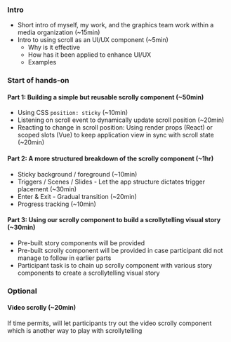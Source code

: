### Intro
- Short intro of myself, my work, and the graphics team work within a media organization (~15min)
- Intro to using scroll as an UI/UX component (~5min)
    - Why is it effective
    - How has it been applied to enhance UI/UX
    - Examples

### Start of hands-on
#### Part 1: Building a simple but reusable scrolly component (~50min)
- Using CSS `position: sticky` (~10min)
- Listening on scroll event to dynamically update scroll position (~20min)
- Reacting to change in scroll position: Using render props (React) or scoped slots (Vue) to keep application view in sync with scroll state (~20min)

#### Part 2: A more structured breakdown of the scrolly component (~1hr)
- Sticky background / foreground (~10min)
- Triggers / Scenes / Slides - Let the app structure dictates trigger placement (~30min)
- Enter & Exit - Gradual transition (~20min)
- Progress tracking (~10min)

#### Part 3: Using our scrolly component to build a scrollytelling visual story (~30min)
- Pre-built story components will be provided
- Pre-built scrolly component will be provided in case participant did not manage to follow in earlier parts
- Participant task is to chain up scrolly component with various story components to create a scrollytelling visual story

### Optional

#### Video scrolly (~20min)
If time permits, will let participants try out the video scrolly component which is another way to play with scrollytelling
